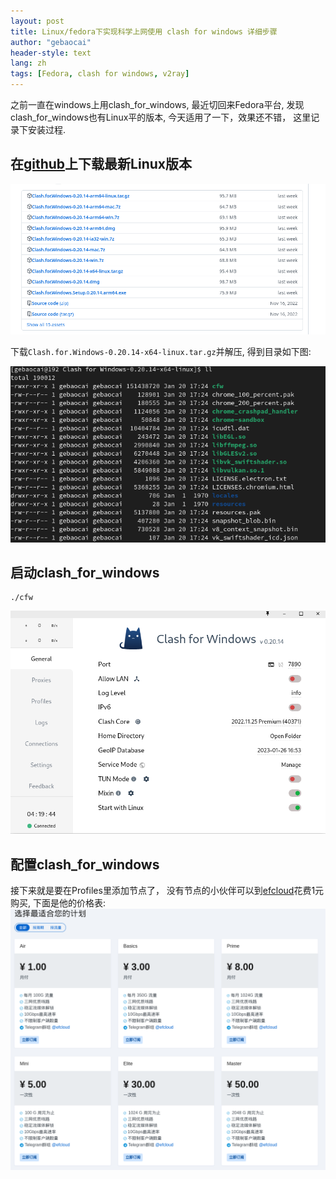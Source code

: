```yaml
---
layout: post
title: Linux/fedora下实现科学上网使用 clash for windows 详细步骤
author: "gebaocai"
header-style: text
lang: zh
tags: [Fedora, clash for windows, v2ray]
---
```


之前一直在windows上用clash_for_windows, 最近切回来Fedora平台, 发现clash_for_windows也有Linux平的版本, 今天适用了一下，效果还不错， 这里记录下安装过程.



在[github](https://github.com/Fndroid/clash_for_windows_pkg/releases)上下载最新Linux版本
------

![](/img/in-post/2023/fedora-clash-for-windows/clash_for_windows_releases.png)

下载``Clash.for.Windows-0.20.14-x64-linux.tar.gz``并解压, 得到目录如下图:

![](/img/in-post/2023/fedora-clash-for-windows/clash_for_windows_ls.png)

启动clash_for_windows
------
```
./cfw
```
![](/img/in-post/2023/fedora-clash-for-windows/clash_for_windows.png)


配置clash_for_windows
------
接下来就是要在Profiles里添加节点了， 没有节点的小伙伴可以到[efcloud](https://www.efcloud.cc/#/register?code=OfWjNw6j)花费1元购买, 下面是他的价格表:
![](/img/in-post/2023/fedora-clash-for-windows/efcloud_price.png)

